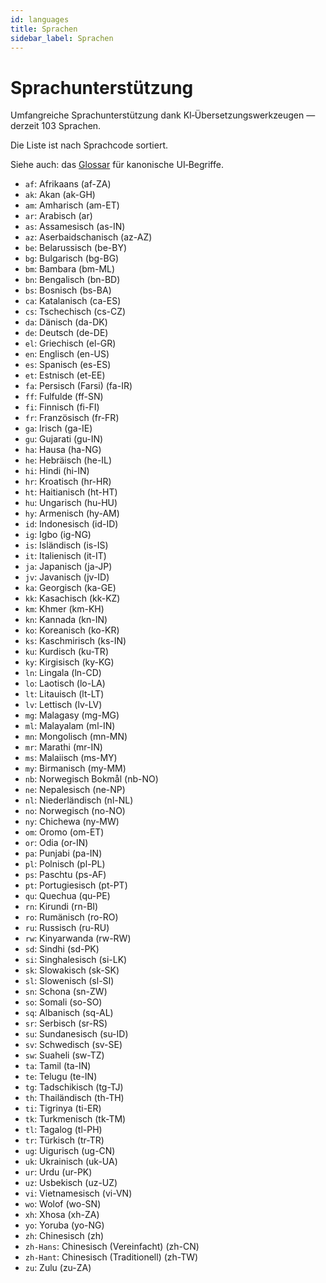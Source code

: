 ```yaml
---
id: languages
title: Sprachen
sidebar_label: Sprachen
---
```


# Sprachunterstützung

Umfangreiche Sprachunterstützung dank KI‑Übersetzungswerkzeugen — derzeit 103 Sprachen.

Die Liste ist nach Sprachcode sortiert.

Siehe auch: das [Glossar](glossary) für kanonische UI‑Begriffe.

- `af`: Afrikaans (af-ZA)
- `ak`: Akan (ak-GH)
- `am`: Amharisch (am-ET)
- `ar`: Arabisch (ar)
- `as`: Assamesisch (as-IN)
- `az`: Aserbaidschanisch (az-AZ)
- `be`: Belarussisch (be-BY)
- `bg`: Bulgarisch (bg-BG)
- `bm`: Bambara (bm-ML)
- `bn`: Bengalisch (bn-BD)
- `bs`: Bosnisch (bs-BA)
- `ca`: Katalanisch (ca-ES)
- `cs`: Tschechisch (cs-CZ)
- `da`: Dänisch (da-DK)
- `de`: Deutsch (de-DE)
- `el`: Griechisch (el-GR)
- `en`: Englisch (en-US)
- `es`: Spanisch (es-ES)
- `et`: Estnisch (et-EE)
- `fa`: Persisch (Farsi) (fa-IR)
- `ff`: Fulfulde (ff-SN)
- `fi`: Finnisch (fi-FI)
- `fr`: Französisch (fr-FR)
- `ga`: Irisch (ga-IE)
- `gu`: Gujarati (gu-IN)
- `ha`: Hausa (ha-NG)
- `he`: Hebräisch (he-IL)
- `hi`: Hindi (hi-IN)
- `hr`: Kroatisch (hr-HR)
- `ht`: Haitianisch (ht-HT)
- `hu`: Ungarisch (hu-HU)
- `hy`: Armenisch (hy-AM)
- `id`: Indonesisch (id-ID)
- `ig`: Igbo (ig-NG)
- `is`: Isländisch (is-IS)
- `it`: Italienisch (it-IT)
- `ja`: Japanisch (ja-JP)
- `jv`: Javanisch (jv-ID)
- `ka`: Georgisch (ka-GE)
- `kk`: Kasachisch (kk-KZ)
- `km`: Khmer (km-KH)
- `kn`: Kannada (kn-IN)
- `ko`: Koreanisch (ko-KR)
- `ks`: Kaschmirisch (ks-IN)
- `ku`: Kurdisch (ku-TR)
- `ky`: Kirgisisch (ky-KG)
- `ln`: Lingala (ln-CD)
- `lo`: Laotisch (lo-LA)
- `lt`: Litauisch (lt-LT)
- `lv`: Lettisch (lv-LV)
- `mg`: Malagasy (mg-MG)
- `ml`: Malayalam (ml-IN)
- `mn`: Mongolisch (mn-MN)
- `mr`: Marathi (mr-IN)
- `ms`: Malaiisch (ms-MY)
- `my`: Birmanisch (my-MM)
- `nb`: Norwegisch Bokmål (nb-NO)
- `ne`: Nepalesisch (ne-NP)
- `nl`: Niederländisch (nl-NL)
- `no`: Norwegisch (no-NO)
- `ny`: Chichewa (ny-MW)
- `om`: Oromo (om-ET)
- `or`: Odia (or-IN)
- `pa`: Punjabi (pa-IN)
- `pl`: Polnisch (pl-PL)
- `ps`: Paschtu (ps-AF)
- `pt`: Portugiesisch (pt-PT)
- `qu`: Quechua (qu-PE)
- `rn`: Kirundi (rn-BI)
- `ro`: Rumänisch (ro-RO)
- `ru`: Russisch (ru-RU)
- `rw`: Kinyarwanda (rw-RW)
- `sd`: Sindhi (sd-PK)
- `si`: Singhalesisch (si-LK)
- `sk`: Slowakisch (sk-SK)
- `sl`: Slowenisch (sl-SI)
- `sn`: Schona (sn-ZW)
- `so`: Somali (so-SO)
- `sq`: Albanisch (sq-AL)
- `sr`: Serbisch (sr-RS)
- `su`: Sundanesisch (su-ID)
- `sv`: Schwedisch (sv-SE)
- `sw`: Suaheli (sw-TZ)
- `ta`: Tamil (ta-IN)
- `te`: Telugu (te-IN)
- `tg`: Tadschikisch (tg-TJ)
- `th`: Thailändisch (th-TH)
- `ti`: Tigrinya (ti-ER)
- `tk`: Turkmenisch (tk-TM)
- `tl`: Tagalog (tl-PH)
- `tr`: Türkisch (tr-TR)
- `ug`: Uigurisch (ug-CN)
- `uk`: Ukrainisch (uk-UA)
- `ur`: Urdu (ur-PK)
- `uz`: Usbekisch (uz-UZ)
- `vi`: Vietnamesisch (vi-VN)
- `wo`: Wolof (wo-SN)
- `xh`: Xhosa (xh-ZA)
- `yo`: Yoruba (yo-NG)
- `zh`: Chinesisch (zh)
- `zh-Hans`: Chinesisch (Vereinfacht) (zh-CN)
- `zh-Hant`: Chinesisch (Traditionell) (zh-TW)
- `zu`: Zulu (zu-ZA)

